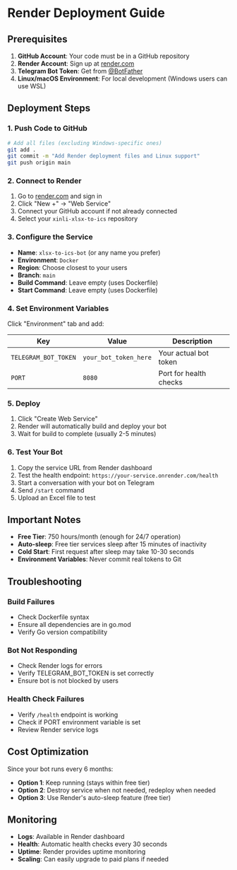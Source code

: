# Render Deployment Guide

## Prerequisites

1. **GitHub Account**: Your code must be in a GitHub repository
2. **Render Account**: Sign up at [render.com](https://render.com)
3. **Telegram Bot Token**: Get from [@BotFather](https://t.me/botfather)
4. **Linux/macOS Environment**: For local development (Windows users can use WSL)

## Deployment Steps

### 1. Push Code to GitHub

```bash
# Add all files (excluding Windows-specific ones)
git add .
git commit -m "Add Render deployment files and Linux support"
git push origin main
```

### 2. Connect to Render

1. Go to [render.com](https://render.com) and sign in
2. Click "New +" → "Web Service"
3. Connect your GitHub account if not already connected
4. Select your `xinli-xlsx-to-ics` repository

### 3. Configure the Service

- **Name**: `xlsx-to-ics-bot` (or any name you prefer)
- **Environment**: `Docker`
- **Region**: Choose closest to your users
- **Branch**: `main`
- **Build Command**: Leave empty (uses Dockerfile)
- **Start Command**: Leave empty (uses Dockerfile)

### 4. Set Environment Variables

Click "Environment" tab and add:

| Key | Value | Description |
|-----|-------|-------------|
| `TELEGRAM_BOT_TOKEN` | `your_bot_token_here` | Your actual bot token |
| `PORT` | `8080` | Port for health checks |

### 5. Deploy

1. Click "Create Web Service"
2. Render will automatically build and deploy your bot
3. Wait for build to complete (usually 2-5 minutes)

### 6. Test Your Bot

1. Copy the service URL from Render dashboard
2. Test the health endpoint: `https://your-service.onrender.com/health`
3. Start a conversation with your bot on Telegram
4. Send `/start` command
5. Upload an Excel file to test

## Important Notes

- **Free Tier**: 750 hours/month (enough for 24/7 operation)
- **Auto-sleep**: Free tier services sleep after 15 minutes of inactivity
- **Cold Start**: First request after sleep may take 10-30 seconds
- **Environment Variables**: Never commit real tokens to Git

## Troubleshooting

### Build Failures
- Check Dockerfile syntax
- Ensure all dependencies are in go.mod
- Verify Go version compatibility

### Bot Not Responding
- Check Render logs for errors
- Verify TELEGRAM_BOT_TOKEN is set correctly
- Ensure bot is not blocked by users

### Health Check Failures
- Verify `/health` endpoint is working
- Check if PORT environment variable is set
- Review Render service logs

## Cost Optimization

Since your bot runs every 6 months:
- **Option 1**: Keep running (stays within free tier)
- **Option 2**: Destroy service when not needed, redeploy when needed
- **Option 3**: Use Render's auto-sleep feature (free tier)

## Monitoring

- **Logs**: Available in Render dashboard
- **Health**: Automatic health checks every 30 seconds
- **Uptime**: Render provides uptime monitoring
- **Scaling**: Can easily upgrade to paid plans if needed
